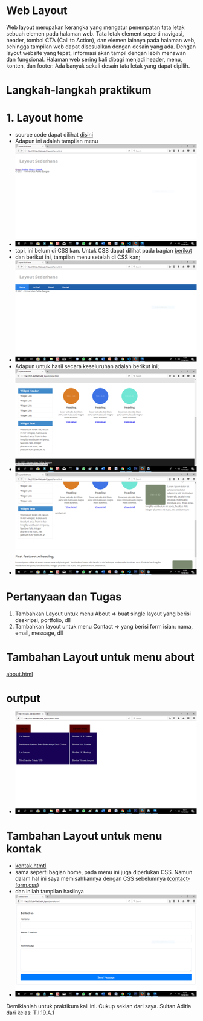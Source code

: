 # Web Layout
Web layout merupakan kerangka yang mengatur penempatan tata letak sebuah elemen pada halaman web. Tata letak element seperti navigasi, header, tombol CTA (Call to Action), dan elemen lainnya pada halaman web, sehingga tampilan web dapat disesuaikan dengan desain yang ada. Dengan layout website yang tepat, informasi akan tampil dengan lebih menawan dan fungsional.
Halaman web sering kali dibagi menjadi header, menu, konten, dan footer: Ada banyak sekali desain tata letak yang dapat dipilih.

# Langkah-langkah praktikum
# 1. Layout home
- source code dapat dilihat [disini](https://github.com/aditya-sultan/Lab4Web/blob/master/lab4_layout/home.html)
- Adapun ini adalah tampilan menu
- ![](https://github.com/aditya-sultan/Lab4Web/blob/master/Screenshoot/Capture(7).PNG)
- tapi, ini belum di CSS kan. Untuk CSS dapat dilihat pada bagian [berikut](https://github.com/aditya-sultan/Lab4Web/blob/master/lab4_layout/style.css)
- dan berikut ini, tampilan menu setelah di CSS kan;
- ![](https://github.com/aditya-sultan/Lab4Web/blob/master/Screenshoot/Capture(9).PNG)
- Adapun untuk hasil secara keseluruhan adalah berikut ini;
- ![](https://github.com/aditya-sultan/Lab4Web/blob/master/Screenshoot/Capture(20).PNG)
- ![](https://github.com/aditya-sultan/Lab4Web/blob/master/Screenshoot/Capture(23).PNG)


# Pertanyaan dan Tugas
1. Tambahkan Layout untuk menu About
=> buat single layout yang berisi deskripsi, portfolio, dll
2. Tambahkan layout untuk menu Contact
=> yang berisi form isian: nama, email, message, dll

# Tambahan Layout untuk menu about
[about.html](https://github.com/aditya-sultan/Lab4Web/blob/master/lab4_layout/about.html)
  # output
   - ![](https://github.com/aditya-sultan/Lab4Web/blob/master/Screenshoot/Capture(35).PNG)

# Tambahan Layout untuk menu kontak
- [kontak.htmtl](https://github.com/aditya-sultan/Lab4Web/blob/master/lab4_layout/kontak.html)
- sama seperti bagian home, pada menu ini juga diperlukan CSS. Namun dalam hal ini saya memisahkannya dengan CSS sebelumnya ([contact-form.css](https://github.com/aditya-sultan/Lab4Web/blob/master/lab4_layout/contact-form.css))
- dan inilah tampilan hasilnya
- ![](https://github.com/aditya-sultan/Lab4Web/blob/master/Screenshoot/Capture(32).PNG)


Demikianlah untuk praktikum kali ini. Cukup sekian dari saya.
          Sultan Aditia
          dari kelas: T.I.19.A.1
